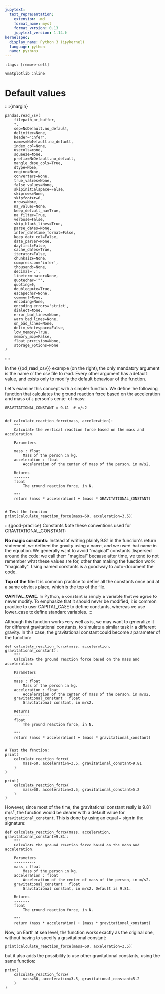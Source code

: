 ```yaml
---
jupytext:
  text_representation:
    extension: .md
    format_name: myst
    format_version: 0.13
    jupytext_version: 1.14.0
kernelspec:
  display_name: Python 3 (ipykernel)
  language: python
  name: python3
---
```


```{code-cell} ipython3
:tags: [remove-cell]

%matplotlib inline
```

# Default values

::::{margin}
```
pandas.read_csv(
    filepath_or_buffer,
    *,
    sep=NoDefault.no_default,
    delimiter=None,
    header='infer',
    names=NoDefault.no_default,
    index_col=None,
    usecols=None,
    squeeze=None,
    prefix=NoDefault.no_default,
    mangle_dupe_cols=True,
    dtype=None,
    engine=None,
    converters=None,
    true_values=None,
    false_values=None,
    skipinitialspace=False,
    skiprows=None,
    skipfooter=0,
    nrows=None,
    na_values=None,
    keep_default_na=True,
    na_filter=True,
    verbose=False,
    skip_blank_lines=True,
    parse_dates=None,
    infer_datetime_format=False,
    keep_date_col=False,
    date_parser=None,
    dayfirst=False,
    cache_dates=True,
    iterator=False,
    chunksize=None,
    compression='infer',
    thousands=None,
    decimal='.',
    lineterminator=None,
    quotechar='"',
    quoting=0,
    doublequote=True,
    escapechar=None,
    comment=None,
    encoding=None,
    encoding_errors='strict',
    dialect=None,
    error_bad_lines=None,
    warn_bad_lines=None,
    on_bad_lines=None,
    delim_whitespace=False,
    low_memory=True,
    memory_map=False,
    float_precision=None,
    storage_options=None
)
```
::::

In the {{pd_read_csv}} example (on the right), the only mandatory argument is the name of the csv file to read. Every other argument has a default value, and exists only to modify the default behaviour of the function.

Let's examine this concept with a simpler function. We define the following function that calculates the ground reaction force based on the acceleration and mass of a person's center of mass:

```{code-cell} ipython3
GRAVITATIONAL_CONSTANT = 9.81  # m/s2


def calculate_reaction_force(mass, acceleration):
    """
    Calculate the vertical reaction force based on the mass and acceleration.

    Parameters
    ----------
    mass : float
        Mass of the person in kg.
    acceleration : float
        Acceleration of the center of mass of the person, in m/s2.

    Returns
    -------
    float
        The ground reaction force, in N.

    """
    return (mass * acceleration) + (mass * GRAVITATIONAL_CONSTANT)


# Test the function
print(calculate_reaction_force(mass=60, acceleration=3.5))
```

:::{good-practice} Constants
Note these conventions used for GRAVITATIONAL_CONSTANT:

**No magic constants**: Instead of writing plainly 9.81 in the function's return statement, we defined the gravity using a name, and we used that name in the equation. We generally want to avoid "magical" constants dispersed around the code: we call them "magical" because after time, we tend to not remember what these values are for, other than making the function work "magically". Using named constants is a good way to auto-document the code.

**Top of the file**: It is common practice to define all the constants once and at a same obvious place, which is the top of the file.

**CAPITAL_CASE**: In Python, a constant is simply a variable that we agree to never modify. To emphasize that it should never be modified, it is common practice to user CAPITAL_CASE to define constants, whereas we use lower_case to define standard variables.
:::

Although this function works very well as is, we may want to generalize it for different gravitational constants, to simulate a similar task in a different gravity. In this case, the gravitational constant could become a parameter of the function:

```{code-cell} ipython3
def calculate_reaction_force(mass, acceleration, gravitational_constant):
    """
    Calculate the ground reaction force based on the mass and acceleration.

    Parameters
    ----------
    mass : float
        Mass of the person in kg.
    acceleration : float
        Acceleration of the center of mass of the person, in m/s2.
    gravitational_constant : float
        Gravitational constant, in m/s2.

    Returns
    -------
    float
        The ground reaction force, in N.

    """
    return (mass * acceleration) + (mass * gravitational_constant)


# Test the function:
print(
    calculate_reaction_force(
        mass=60, acceleration=3.5, gravitational_constant=9.81
    )
)

print(
    calculate_reaction_force(
        mass=60, acceleration=3.5, gravitational_constant=5.2
    )
)
```

However, since most of the time, the gravitational constant really is 9.81 m/s², the function would be clearer with a default value for `gravitational_constant`. This is done by using an equal `=` sign in the signature:

```{code-cell} ipython3
def calculate_reaction_force(mass, acceleration, gravitational_constant=9.81):
    """
    Calculate the ground reaction force based on the mass and acceleration.

    Parameters
    ----------
    mass : float
        Mass of the person in kg.
    acceleration : float
        Acceleration of the center of mass of the person, in m/s2.
    gravitational_constant : float
        Gravitational constant, in m/s2. Default is 9.81.

    Returns
    -------
    float
        The ground reaction force, in N.

    """
    return (mass * acceleration) + (mass * gravitational_constant)
```

Now, on Earth at sea level, the function works exactly as the original one, without having to specify a gravitational constant:

```{code-cell} ipython3
print(calculate_reaction_force(mass=60, acceleration=3.5))
```

but it also adds the possibility to use other gravitational constants, using the same function:

```{code-cell} ipython3
print(
    calculate_reaction_force(
        mass=60, acceleration=3.5, gravitational_constant=5.2
    )
)
```
